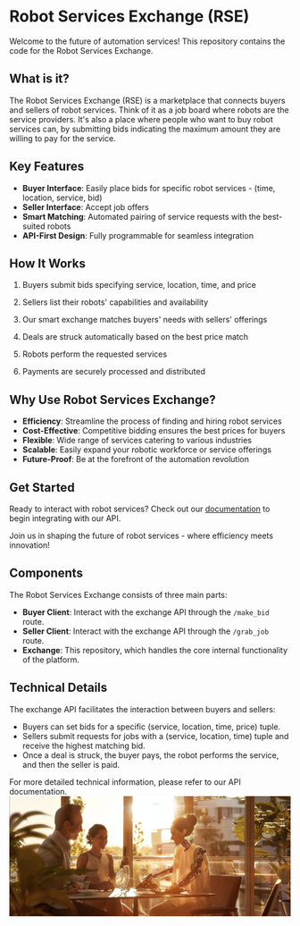 # Robot Services Exchange (RSE)

Welcome to the future of automation services! This repository contains the code for the Robot Services Exchange.


## What is it?

The Robot Services Exchange (RSE) is a marketplace that connects buyers and sellers of robot services. Think of it as a job board where robots are the service providers. It's also a place where people who want to buy robot services can, by submitting bids indicating the maximum amount they are willing to pay for the service. 

## Key Features

- **Buyer Interface**: Easily place bids for specific robot services - (time, location, service, bid)
- **Seller Interface**: Accept job offers
- **Smart Matching**: Automated pairing of service requests with the best-suited robots
- **API-First Design**: Fully programmable for seamless integration

## How It Works

1. Buyers submit bids specifying service, location, time, and price
2. Sellers list their robots' capabilities and availability
3. Our smart exchange matches buyers' needs with sellers' offerings
4. Deals are struck automatically based on the best price match

5. Robots perform the requested services
6. Payments are securely processed and distributed

## Why Use Robot Services Exchange?

- **Efficiency**: Streamline the process of finding and hiring robot services
- **Cost-Effective**: Competitive bidding ensures the best prices for buyers
- **Flexible**: Wide range of services catering to various industries
- **Scalable**: Easily expand your robotic workforce or service offerings
- **Future-Proof**: Be at the forefront of the automation revolution

## Get Started

Ready to interact with robot services? Check out our [documentation](index.html) to begin integrating with our API.

Join us in shaping the future of robot services - where efficiency meets innovation!

## Components

The Robot Services Exchange consists of three main parts:

- **Buyer Client**: Interact with the exchange API through the `/make_bid` route. 
- **Seller Client**: Interact with the exchange API through the `/grab_job` route.
- **Exchange**: This repository, which handles the core internal functionality of the platform.

## Technical Details

The exchange API facilitates the interaction between buyers and sellers:

- Buyers can set bids for a specific (service, location, time, price) tuple.
- Sellers submit requests for jobs with a (service, location, time) tuple and receive the highest matching bid.
- Once a deal is struck, the buyer pays, the robot performs the service, and then the seller is paid.

For more detailed technical information, please refer to our API documentation.
![Description](images/weird.png)

